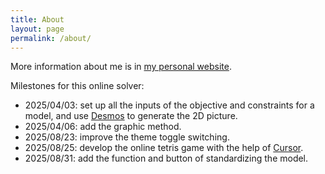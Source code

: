 ```yaml
---
title: About
layout: page
permalink: /about/
---
```


More information about me is in <a href="https://robinchen121.github.io" target="_blank" rel="noopener">my personal
website</a>.

Milestones for this online solver:

- 2025/04/03: set up all the inputs of the objective and constraints for a model, and
  use [Desmos](https://www.desmos.com/) to generate the 2D picture.
- 2025/04/06: add the graphic method.
- 2025/08/23: improve the theme toggle switching.
- 2025/08/25: develop the online tetris game with the help of [Cursor](https://cursor.com/home).
- 2025/08/31: add the function and button of standardizing the model.